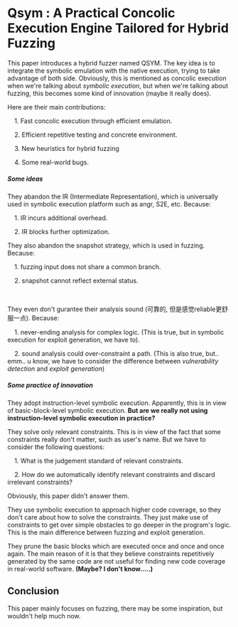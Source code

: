 # Qsym : A Practical Concolic Execution Engine Tailored for Hybrid Fuzzing

This paper introduces a hybrid fuzzer named QSYM. The key idea is to integrate the symbolic emulation with the native execution, trying to take advantage of both side. Obviously, this is mentioned as concolic execution when we're talking about *symbolic execution*, but when we're talking about fuzzing, this becomes some kind of innovation (maybe it really does).

Here are their main contributions:

    1. Fast concolic execution through efficient emulation.

    2. Efficient repetitive testing and concrete environment.

    3. New heuristics for hybrid fuzzing 

    4. Some real-world bugs.



##### Some ideas

They abandon the IR (Intermediate Representation), which is universally used in symbolic execution platform such as angr, S2E, etc. Because:

    1. IR incurs additional overhead.

    2. IR blocks further optimization.



They also abandon the snapshot strategy, which is used in fuzzing. Because:

    1. fuzzing input does not share a common branch.

    2. snapshot cannot reflect external status.

    

They even don't gurantee their analysis sound (可靠的, 但是感觉reliable更舒服一点). Because:

    1. never-ending analysis for complex logic. (This is true, but in symbolic execution for exploit generation, we have to).

    2. sound analysis could over-constraint a path. (This is also true, but.. emm..  u know, we have to consider the difference between *vulnerability detection* and *exploit generation*)



##### Some practice of innovation

They adopt instruction-level symbolic execution. Apparently, this is in view of basic-block-level symbolic execution. **But are we really not using instruction-level symbolic execution in practice?**



They solve only relevant constraints. This is in view of the fact that some constraints really don't matter, such as user's name. But we have to consider the following questions:

    1. What is the judgement standard of relevant constraints.

    2. How do we automatically identify relevant constraints and discard irrelevant constraints?

Obviously, this paper didn't answer them.



They use symbolic execution to approach higher code coverage, so they don't care about how to solve the constraints. They just make use of constraints to get over simple obstacles to go deeper in the program's logic. This is the main difference between fuzzing and exploit generation.



They prune the basic blocks which are executed once and once and once again. The main reason of it is that they believe constraints repetitively generated by the same code are not useful for finding new code coverage in real-world software. **(Maybe? I don't know.....)**



## Conclusion

This paper mainly focuses on fuzzing, there may be some inspiration, but wouldn't help much now.






